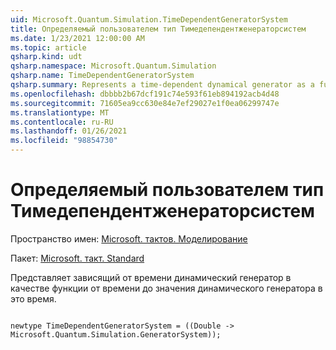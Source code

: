 ```yaml
---
uid: Microsoft.Quantum.Simulation.TimeDependentGeneratorSystem
title: Определяемый пользователем тип Тимедепендентженераторсистем
ms.date: 1/23/2021 12:00:00 AM
ms.topic: article
qsharp.kind: udt
qsharp.namespace: Microsoft.Quantum.Simulation
qsharp.name: TimeDependentGeneratorSystem
qsharp.summary: Represents a time-dependent dynamical generator as a function from time to the value of the dynamical generator at that time.
ms.openlocfilehash: dbbbb2b67dcf191c74e593f61eb894192acb4d48
ms.sourcegitcommit: 71605ea9cc630e84e7ef29027e1f0ea06299747e
ms.translationtype: MT
ms.contentlocale: ru-RU
ms.lasthandoff: 01/26/2021
ms.locfileid: "98854730"
---
```

# <a name="timedependentgeneratorsystem-user-defined-type"></a>Определяемый пользователем тип Тимедепендентженераторсистем

Пространство имен: [Microsoft. тактов. Моделирование](xref:Microsoft.Quantum.Simulation)

Пакет: [Microsoft. такт. Standard](https://nuget.org/packages/Microsoft.Quantum.Standard)


Представляет зависящий от времени динамический генератор в качестве функции от времени до значения динамического генератора в это время.

```qsharp

newtype TimeDependentGeneratorSystem = ((Double -> Microsoft.Quantum.Simulation.GeneratorSystem));
```

